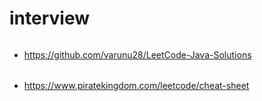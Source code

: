 # interview

###### 
* https://github.com/varunu28/LeetCode-Java-Solutions
###### 
* https://www.piratekingdom.com/leetcode/cheat-sheet 

